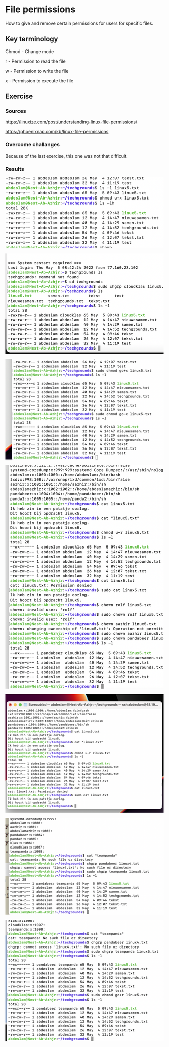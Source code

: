 # File permissions

How to give and remove certain permissions for users for specific files.

## Key terminology

Chmod - Change mode

r - Permission to read the file

w - Permission to write the file

x - Permission to execute the file


## Exercise
### Sources

https://linuxize.com/post/understanding-linux-file-permissions/

https://phoenixnap.com/kb/linux-file-permissions

### Overcome challanges

Because of the last exercise, this one was not that difficult.

### Results

![sreeenshot](../00_includes/linux5.png)

![sreeenshot](../00_includes/linux55.png)

![sreeenshot](../00_includes/linux555.png)

![sreeenshot](../00_includes/linux5555.png)

![sreeenshot](../00_includes/linux55555.png)

![sreeenshot](../00_includes/linux555555.png)

![sreeenshot](../00_includes/linux55555555.png)
